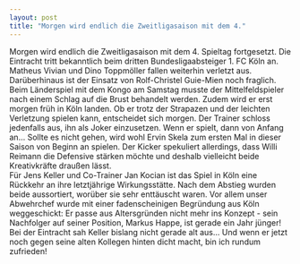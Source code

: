 ```yaml
---
layout: post
title: "Morgen wird endlich die Zweitligasaison mit dem 4."
---
```


Morgen wird endlich die Zweitligasaison mit dem 4. Spieltag fortgesetzt. Die Eintracht tritt bekanntlich beim dritten Bundesligaabsteiger 1. FC Köln an. Matheus Vivian und Dino Toppmöller fallen weiterhin verletzt aus. Darüberhinaus ist der Einsatz von Rolf-Christel Guie-Mien noch fraglich. Beim Länderspiel mit dem Kongo am Samstag musste der Mittelfeldspieler nach einem Schlag auf die Brust behandelt werden. Zudem wird er erst morgen früh in Köln landen. Ob er trotz der Strapazen und der leichten Verletzung spielen kann, entscheidet sich morgen. Der Trainer schloss jedenfalls aus, ihn als Joker einzusetzen. Wenn er spielt, dann von Anfang an... Sollte es nicht gehen, wird wohl Ervin Skela zum ersten Mal in dieser Saison von Beginn an spielen. Der Kicker spekuliert allerdings, dass Willi Reimann die Defensive stärken möchte und deshalb vielleicht beide Kreativkräfte draußen lässt.  
Für Jens Keller und Co-Trainer Jan Kocian ist das Spiel in Köln eine Rückkehr an ihre letztjährige Wirkungsstätte. Nach dem Abstieg wurden beide aussortiert, worüber sie sehr enttäuscht waren. Vor allem unser Abwehrchef wurde mit einer fadenscheinigen Begründung aus Köln weggeschickt: Er passe aus Altersgründen nicht mehr ins Konzept - sein Nachfolger auf seiner Position, Markus Happe, ist gerade ein Jahr jünger! Bei der Eintracht sah Keller bislang nicht gerade alt aus... Und wenn er jetzt noch gegen seine alten Kollegen hinten dicht macht, bin ich rundum zufrieden!
